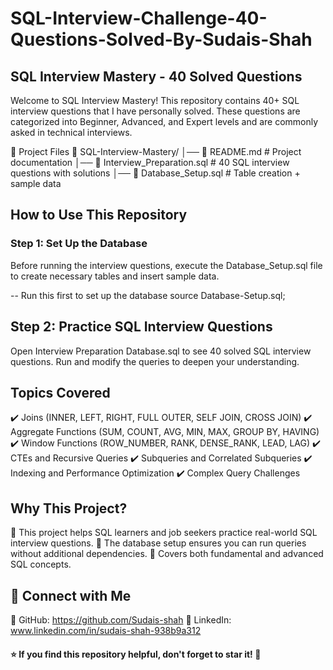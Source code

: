 # SQL-Interview-Challenge-40-Questions-Solved-By-Sudais-Shah
## SQL Interview Mastery - 40 Solved Questions
Welcome to SQL Interview Mastery! This repository contains 40+ SQL interview questions that I have personally solved. These questions are categorized into Beginner, Advanced, and Expert levels and are commonly asked in technical interviews.

📂 Project Files
📂 SQL-Interview-Mastery/
│── 📄 README.md             # Project documentation
│── 📄 Interview_Preparation.sql  # 40 SQL interview questions with solutions
│── 📄 Database_Setup.sql    # Table creation + sample data

## How to Use This Repository

### Step 1: Set Up the Database
Before running the interview questions, execute the Database_Setup.sql file to create necessary tables and insert sample data.

-- Run this first to set up the database
source Database-Setup.sql;
## Step 2: Practice SQL Interview Questions
Open Interview Preparation Database.sql to see 40 solved SQL interview questions.
Run and modify the queries to deepen your understanding.

## Topics Covered
✔️ Joins (INNER, LEFT, RIGHT, FULL OUTER, SELF JOIN, CROSS JOIN)
✔️ Aggregate Functions (SUM, COUNT, AVG, MIN, MAX, GROUP BY, HAVING)
✔️ Window Functions (ROW_NUMBER, RANK, DENSE_RANK, LEAD, LAG)
✔️ CTEs and Recursive Queries
✔️ Subqueries and Correlated Subqueries
✔️ Indexing and Performance Optimization
✔️ Complex Query Challenges

## Why This Project?
🔹 This project helps SQL learners and job seekers practice real-world SQL interview questions.
🔹 The database setup ensures you can run queries without additional dependencies.
🔹 Covers both fundamental and advanced SQL concepts.

## 🔗 Connect with Me
📌 GitHub: https://github.com/Sudais-shah
📌 LinkedIn: www.linkedin.com/in/sudais-shah-938b9a312

#### ⭐ If you find this repository helpful, don't forget to star it! 🌟
